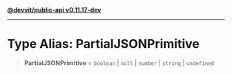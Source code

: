 [**@devvit/public-api v0.11.17-dev**](../README.md)

---

# Type Alias: PartialJSONPrimitive

> **PartialJSONPrimitive** = `boolean` \| `null` \| `number` \| `string` \| `undefined`
